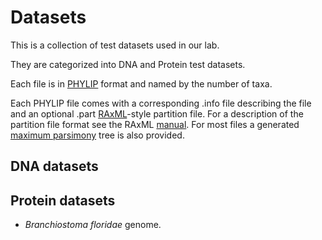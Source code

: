 # Datasets

This is a collection of test datasets used in our lab. 

They are categorized into DNA and Protein test datasets.

Each file is in [PHYLIP](http://www.bioperl.org/wiki/PHYLIP_multiple_alignment_format)  format and named by the number of taxa.

Each PHYLIP file comes with a corresponding .info file describing the file and an optional .part [RAxML](https://github.com/stamatak/standard-RAxML)-style partition file.
For a description of the partition file format see the RAxML [manual](http://sco.h-its.org/exelixis/php/countManualNew.php).
For most files a generated [maximum parsimony](https://en.wikipedia.org/wiki/Maximum_parsimony_%28phylogenetics%29) tree is also provided.


## DNA datasets

## Protein datasets

* _Branchiostoma floridae_ genome.

